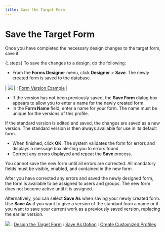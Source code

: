 ```yaml
---
title: Save the Target Form
---
```


# Save the Target Form


Once you have completed the necessary design changes to the target form,  save it.


{:.steps}
To save the changes to a design, do the following:

- From the **Forms 
 Designer** menu, click **Designer**  > **Save**. The newly created form  is saved to the database.



| ![]({{site.fd_baseurl}}/img/lens.gif) | : [Form  Version Example]({{site.fd_baseurl}}/misc/form_version_example_create_a_target_form.html) |


- If the version has not been previously saved,  the **Save Form** dialog box appears  to allow you to enter a name for the newly created form.
- In the **Form Name**  field, enter a name for your form. The name must be unique for the versions  of this profile.



If the standard version is edited and saved, the changes are saved as  a new version. The standard version is then always available for use in  its default form.

- When finished, click **OK**.  The system validates the form for errors and displays a message box alerting  you to errors found.
- Correct any errors displayed and repeat the **Save** process.



You cannot save the new form until all errors are corrected. All mandatory  fields must be visible, enabled, and contained in the new form.


After you have corrected any errors and saved the newly designed form,  the form is available to be assigned to users and groups. The new form  does not become active until it is assigned.


Alternatively, you can select **Save 
 As** when saving your newly created form. Use **Save 
 As** if you want to give a version of the standard form a name or  if you want to save your current work as a previously saved version, replacing  the earlier version.


![]({{site.fd_baseurl}}/img/see_also.gif)
: [Design the  Target Form]({{site.fd_baseurl}}/misc/design_the_target_form.html)
: [Save  As Option]({{site.fd_baseurl}}/misc/save_as_option_create_customized_profile.html)
: [Create  Customized Profiles]({{site.fd_baseurl}}/forms-designer/create-customized-profiles/create_customized_profiles.html)
